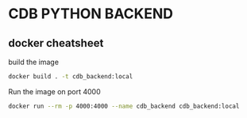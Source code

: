 # CDB PYTHON BACKEND

## docker cheatsheet

build the image

```sh
docker build . -t cdb_backend:local
```

Run the image on port 4000

```sh
docker run --rm -p 4000:4000 --name cdb_backend cdb_backend:local
```
